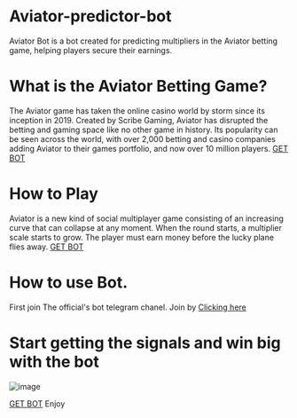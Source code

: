 # Aviator-predictor-bot
Aviator Bot is a bot created for predicting multipliers in the Aviator betting game, helping players secure their earnings.

# What is the Aviator Betting Game?
The Aviator game has taken the online casino world by storm since its inception in 2019. Created by Scribe Gaming, Aviator has disrupted the betting and gaming space like no other game in history. Its popularity can be seen across the world, with over 2,000 betting and casino companies adding Aviator to their games portfolio, and now over 10 million players.
[GET BOT](https://t.me/AviatorProHackApp)
# How to Play
Aviator is a new kind of social multiplayer game consisting of an increasing curve that can collapse at any moment. When the round starts, a multiplier scale starts to grow. The player must earn money before the lucky plane flies away.
[GET BOT](https://t.me/AviatorProHackApp)
# How to use Bot.
First join The official's bot telegram chanel. Join by [Clicking here](https://t.me/AviatorProHackApp)


# Start getting the signals and win big with the bot

![image](https://github.com/user-attachments/assets/5e39c58c-1021-4a75-a53e-86590d7631d3)

[GET BOT](https://t.me/AviatorProHackApp)
Enjoy


